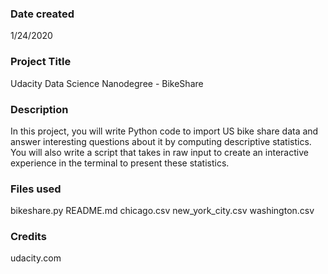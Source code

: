 ### Date created
1/24/2020

### Project Title
Udacity Data Science Nanodegree - BikeShare

### Description
In this project, you will write Python code to import US bike share data and answer interesting questions about it by computing descriptive statistics. You will also write a script that takes in raw input to create an interactive experience in the terminal to present these statistics.

### Files used
bikeshare.py
README.md
chicago.csv
new_york_city.csv
washington.csv

### Credits
udacity.com
